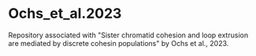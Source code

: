 # Ochs_et_al.2023
Repository associated with "Sister chromatid cohesion and loop extrusion are mediated by discrete cohesin populations" by Ochs et al., 2023.

